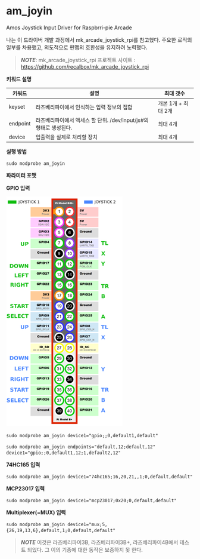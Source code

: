 # am_joyin
Amos Joystick Input Driver for Raspbrri-pie Arcade 

나는 이 드라이버 개발 과정에서 mk_arcade_joystick_rpi를 참고했다.
주요한 로직의 일부를 차용했고, 의도적으로 핀맵의 호환성을 유지하려 노력했다.

> ***NOTE***: 
> mk_arcade_joystick_rpi 프로젝트 사이트 : https://github.com/recalbox/mk_arcade_joystick_rpi




**키워드 설명**

| 키워드    |   설명                                                         | 최대 갯수          |
|----------|----------------------------------------------------------------|-------------------|
| keyset   | 라즈베리파이에서 인식하는 입력 정보의 집합                        | 개본 1개 + 최대 2개 |
| endpoint | 라즈베리파이에서 액세스 할 단위. /dev/input/js#의 형태로 생성된다. | 최대 4개           |
| device   | 입출력을 실제로 처리할 장치                                      | 최대 4개           |



**실행 방법**

```shell
sudo modprobe am_joyin
```

**파라미터 포맷**



**GPIO 입력**

![GPIO Interface](images/mk_joystick_arcade_GPIOs.png)

```shell
sudo modprobe am_joyin device1="gpio;;0,default1,default"
```

```shell
sudo modprobe am_joyin endpoints="default,12;default,12" device1="gpio;;0,default1,12;1,default2,12"
```


**74HC165 입력**

```shell
sudo modprobe am_joyin device1="74hc165;16,20,21,,1;0,default,default"
```

**MCP23017 입력**

```shell
sudo modprobe am_joyin device1="mcp23017;0x20;0,default,default"
```


**Multiplexer(=MUX) 입력**

```shell
sudo modprobe am_joyin device1="mux;5,{26,19,13,6},default,1;0,default,default"
```



> ***NOTE***
> 이것은 라즈베리파이3B, 라즈베리파이3B+, 라즈베리파이4B에서 테스트 되었다.
> 그 이의 기종에 대한 동작은 보증하지 못 한다.
